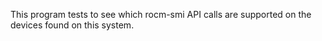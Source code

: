 This program tests to see which rocm-smi API calls are supported on the devices found on this system.
